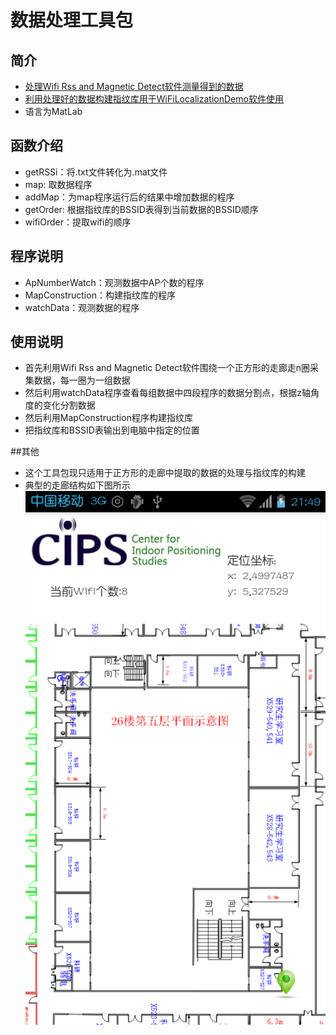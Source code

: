 # 数据处理工具包

## 简介
+  [处理Wifi Rss and Magnetic Detect软件测量得到的数据](https://github.com/jiangqideng/WifiRss_and_Magnetic_Detect)
+  [利用处理好的数据构建指纹库用于WiFiLocalizationDemo软件使用](https://github.com/jiangqideng/WiFiLocalizationDemo)
+  语言为MatLab

## 函数介绍
+ getRSSi：将.txt文件转化为.mat文件
+ map: 取数据程序
+ addMap：为map程序运行后的结果中增加数据的程序
+ getOrder: 根据指纹库的BSSID表得到当前数据的BSSID顺序
+ wifiOrder：提取wifi的顺序

## 程序说明
+ ApNumberWatch：观测数据中AP个数的程序
+ MapConstruction：构建指纹库的程序
+ watchData：观测数据的程序

## 使用说明

+ 首先利用Wifi Rss and Magnetic Detect软件围绕一个正方形的走廊走n圈采集数据，每一圈为一组数据
+ 然后利用watchData程序查看每组数据中四段程序的数据分割点，根据z轴角度的变化分割数据
+ 然后利用MapConstruction程序构建指纹库
+ 把指纹库和BSSID表输出到电脑中指定的位置

##其他
+ 这个工具包现只适用于正方形的走廊中提取的数据的处理与指纹库的构建
+ 典型的走廊结构如下图所示
![](https://raw.githubusercontent.com/DouXiaoZhi/DataHandle/master/device-2016-03-01-214949.png)
